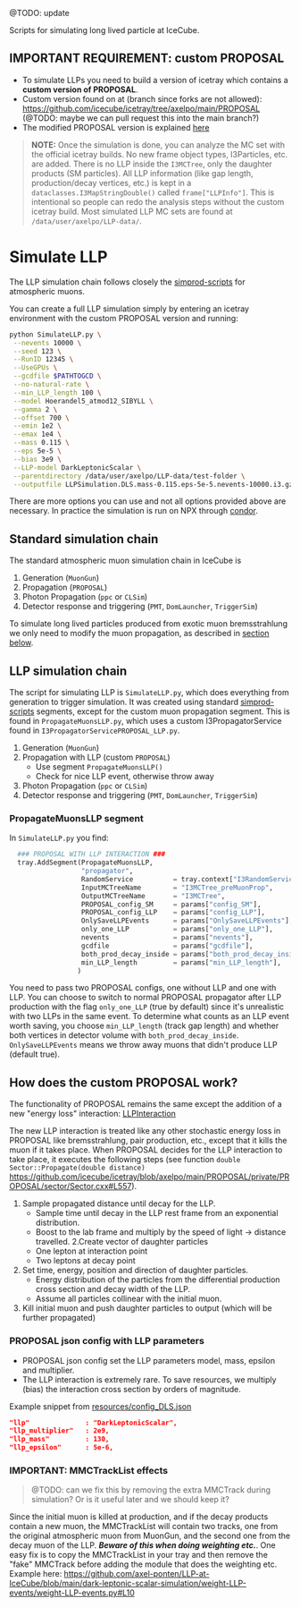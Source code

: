 @TODO: update

Scripts for simulating long lived particle at IceCube.

## IMPORTANT REQUIREMENT: custom PROPOSAL

* To simulate LLPs you need to build a version of icetray which contains a **custom version of PROPOSAL**.
* Custom version found on at (branch since forks are not allowed): https://github.com/icecube/icetray/tree/axelpo/main/PROPOSAL (@TODO: maybe we can pull request this into the main branch?)
* The modified PROPOSAL version is explained [here](#custom-proposal)

> **NOTE:** Once the simulation is done, you can analyze the MC set with the official icetray builds. No new frame object types, I3Particles, etc. are added. There is no LLP inside the `I3MCTree`, only the daughter products (SM particles). All LLP information (like gap length, production/decay vertices, etc.) is kept in a `dataclasses.I3MapStringDouble()` called `frame["LLPInfo"]`. This is intentional so people can redo the analysis steps without the custom icetray build. Most simulated LLP MC sets are found at `/data/user/axelpo/LLP-data/`.

# Simulate LLP

The LLP simulation chain follows closely the [simprod-scripts](https://github.com/icecube/icetray/tree/main/simprod-scripts) for atmospheric muons.

You can create a full LLP simulation simply by entering an icetray environment with the custom PROPOSAL version and running:
```bash
python SimulateLLP.py \
 --nevents 10000 \
 --seed 123 \
 --RunID 12345 \
 --UseGPUs \
 --gcdfile $PATHTOGCD \
 --no-natural-rate \
 --min_LLP_length 100 \
 --model Hoerandel5_atmod12_SIBYLL \
 --gamma 2 \
 --offset 700 \
 --emin 1e2 \
 --emax 1e4 \
 --mass 0.115 \
 --eps 5e-5 \
 --bias 3e9 \
 --LLP-model DarkLeptonicScalar \
 --parentdirectory /data/user/axelpo/LLP-data/test-folder \
 --outputfile LLPSimulation.DLS.mass-0.115.eps-5e-5.nevents-10000.i3.gz \
```
There are more options you can use and not all options provided above are necessary. In practice the simulation is run on NPX through [condor](#condor).

## Standard simulation chain
The standard atmospheric muon simulation chain in IceCube is

1. Generation (`MuonGun`)
2. Propagation (`PROPOSAL`)
3. Photon Propagation (`ppc` or `CLSim`)
4. Detector response and triggering (`PMT`, `DomLauncher`, `TriggerSim`)

To simulate long lived particles produced from exotic muon bremsstrahlung we only need to modify the muon propagation, as described in [section below](#custom-proposal).

## LLP simulation chain

The script for simulating LLP is `SimulateLLP.py`, which does everything from generation to trigger simulation. It was created using standard [simprod-scripts](https://github.com/icecube/icetray/tree/main/simprod-scripts) segments, except for the custom muon propagation segment. This is found in `PropagateMuonsLLP.py`, which uses a custom I3PropagatorService found in `I3PropagatorServicePROPOSAL_LLP.py`.

1. Generation (`MuonGun`)
2. Propagation with LLP (custom `PROPOSAL`)
    * Use segment `PropagateMuonsLLP()`
    * Check for nice LLP event, otherwise throw away
3. Photon Propagation (`ppc` or `CLSim`)
4. Detector response and triggering (`PMT`, `DomLauncher`, `TriggerSim`)

### PropagateMuonsLLP segment
In `SimulateLLP.py` you find:
```python
  ### PROPOSAL WITH LLP INTERACTION ###
  tray.AddSegment(PropagateMuonsLLP,
                  "propagator",
                  RandomService          = tray.context["I3RandomService"],
                  InputMCTreeName        = "I3MCTree_preMuonProp",
                  OutputMCTreeName       = "I3MCTree",
                  PROPOSAL_config_SM     = params["config_SM"],
                  PROPOSAL_config_LLP    = params["config_LLP"],
                  OnlySaveLLPEvents      = params["OnlySaveLLPEvents"],
                  only_one_LLP           = params["only_one_LLP"],
                  nevents                = params["nevents"],
                  gcdfile                = params["gcdfile"],
                  both_prod_decay_inside = params["both_prod_decay_inside"],
                  min_LLP_length         = params["min_LLP_length"],
                 )
```

You need to pass two PROPOSAL configs, one without LLP and one with LLP. You can choose to switch to normal PROPOSAL propagator after LLP production with the flag `only_one_LLP` (true by default) since it's unrealistic with two LLPs in the same event. To determine what counts as an LLP event worth saving, you choose `min_LLP_length` (track gap length) and whether both vertices in detector volume with `both_prod_decay_inside`. `OnlySaveLLPEvents` means we throw away muons that didn't produce LLP (default true).

## How does the custom PROPOSAL work? <a name="custom-proposal"></a> 

The functionality of PROPOSAL remains the same except the addition of a new "energy loss" interaction: [LLPInteraction](https://github.com/icecube/icetray/blob/axelpo/main/PROPOSAL/public/PROPOSAL/crossection/parametrization/LLPInteraction.h)

The new LLP interaction is treated like any other stochastic energy loss in PROPOSAL like bremsstrahlung, pair production, etc., except that it kills the muon if it takes place. When PROPOSAL decides for the LLP interaction to take place, it executes the following steps (see function `double Sector::Propagate(double distance)` https://github.com/icecube/icetray/blob/axelpo/main/PROPOSAL/private/PROPOSAL/sector/Sector.cxx#L557).

1. Sample propagated distance until decay for the LLP.
    * Sample time until decay in the LLP rest frame from an exponential distribution.
    * Boost to the lab frame and multiply by the speed of light -> distance travelled.
2.Create vector of daughter particles
    * One lepton at interaction point
    * Two leptons at decay point
3. Set time, energy, position and direction of daughter particles.
    * Energy distribution of the particles from the differential production cross section and decay width of the LLP.
    * Assume all particles collinear with the initial muon.
4. Kill initial muon and push daughter particles to output (which will be further propagated)

### PROPOSAL json config with LLP parameters
* PROPOSAL json config set the LLP parameters model, mass, epsilon and multiplier.
* The LLP interaction is extremely rare. To save resources, we multiply (bias) the interaction cross section by orders of magnitude.

Example snippet from [resources/config_DLS.json](https://github.com/axel-ponten/LLP-at-IceCube/blob/main/dark-leptonic-scalar-simulation/resources/config_DLS.json)

```json
"llp"              : "DarkLeptonicScalar",
"llp_multiplier"   : 2e9,
"llp_mass"         : 130,
"llp_epsilon"      : 5e-6,
```
### IMPORTANT: MMCTrackList effects

> @TODO: can we fix this by removing the extra MMCTrack during simulation? Or is it useful later and we should keep it?
> 
Since the initial muon is killed at production, and if the decay products contain a new muon, the MMCTrackList will contain two tracks, one from the original atmospheric muon from MuonGun, and the second one from the decay muon of the LLP. ***Beware of this when doing weighting etc.***. One easy fix is to copy the MMCTrackList in your tray and then remove the "fake" MMCTrack before adding the module that does the weighting etc. Example here: https://github.com/axel-ponten/LLP-at-IceCube/blob/main/dark-leptonic-scalar-simulation/weight-LLP-events/weight-LLP-events.py#L10 
